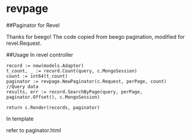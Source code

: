 # revpage

##Paginator for Revel

Thanks for beego!
The code copied from beego pagination, modified for revel.Request.

##Usage
In revel controller
```
record := new(models.Adapter)
t_count, _ := record.Count(query, c.MongoSession)
count := int64(t_count)
paginator := revpage.NewPaginator(c.Request, perPage, count)
//Query data
results, err := record.SearchByPage(query, perPage, paginator.Offset(), c.MongoSession)

return c.Render(records, paginator)

```
In template

refer to paginator.html
